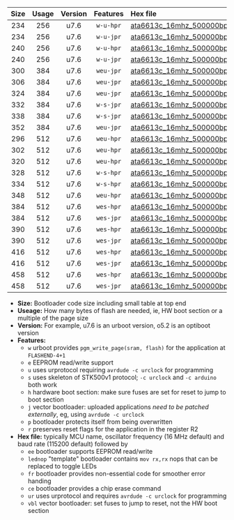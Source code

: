 |Size|Usage|Version|Features|Hex file|
|:-:|:-:|:-:|:-:|:--|
|234|256|u7.6|`w-u-hpr`|[ata6613c_16mhz_500000bps_ur.hex](https://raw.githubusercontent.com/stefanrueger/urboot/main/ata6613c_16mhz_500000bps_ur.hex)|
|234|256|u7.6|`w-u-jpr`|[ata6613c_16mhz_500000bps_ur_vbl.hex](https://raw.githubusercontent.com/stefanrueger/urboot/main/ata6613c_16mhz_500000bps_ur_vbl.hex)|
|240|256|u7.6|`w-u-hpr`|[ata6613c_16mhz_500000bps_lednop_ur.hex](https://raw.githubusercontent.com/stefanrueger/urboot/main/ata6613c_16mhz_500000bps_lednop_ur.hex)|
|240|256|u7.6|`w-u-jpr`|[ata6613c_16mhz_500000bps_lednop_ur_vbl.hex](https://raw.githubusercontent.com/stefanrueger/urboot/main/ata6613c_16mhz_500000bps_lednop_ur_vbl.hex)|
|300|384|u7.6|`weu-jpr`|[ata6613c_16mhz_500000bps_ee_ur_vbl.hex](https://raw.githubusercontent.com/stefanrueger/urboot/main/ata6613c_16mhz_500000bps_ee_ur_vbl.hex)|
|306|384|u7.6|`weu-jpr`|[ata6613c_16mhz_500000bps_ee_lednop_ur_vbl.hex](https://raw.githubusercontent.com/stefanrueger/urboot/main/ata6613c_16mhz_500000bps_ee_lednop_ur_vbl.hex)|
|324|384|u7.6|`weu-jpr`|[ata6613c_16mhz_500000bps_ee_lednop_fr_ur_vbl.hex](https://raw.githubusercontent.com/stefanrueger/urboot/main/ata6613c_16mhz_500000bps_ee_lednop_fr_ur_vbl.hex)|
|332|384|u7.6|`w-s-jpr`|[ata6613c_16mhz_500000bps_vbl.hex](https://raw.githubusercontent.com/stefanrueger/urboot/main/ata6613c_16mhz_500000bps_vbl.hex)|
|338|384|u7.6|`w-s-jpr`|[ata6613c_16mhz_500000bps_lednop_vbl.hex](https://raw.githubusercontent.com/stefanrueger/urboot/main/ata6613c_16mhz_500000bps_lednop_vbl.hex)|
|352|384|u7.6|`weu-jpr`|[ata6613c_16mhz_500000bps_ee_lednop_fr_ce_ur_vbl.hex](https://raw.githubusercontent.com/stefanrueger/urboot/main/ata6613c_16mhz_500000bps_ee_lednop_fr_ce_ur_vbl.hex)|
|296|512|u7.6|`weu-hpr`|[ata6613c_16mhz_500000bps_ee_ur.hex](https://raw.githubusercontent.com/stefanrueger/urboot/main/ata6613c_16mhz_500000bps_ee_ur.hex)|
|302|512|u7.6|`weu-hpr`|[ata6613c_16mhz_500000bps_ee_lednop_ur.hex](https://raw.githubusercontent.com/stefanrueger/urboot/main/ata6613c_16mhz_500000bps_ee_lednop_ur.hex)|
|320|512|u7.6|`weu-hpr`|[ata6613c_16mhz_500000bps_ee_lednop_fr_ur.hex](https://raw.githubusercontent.com/stefanrueger/urboot/main/ata6613c_16mhz_500000bps_ee_lednop_fr_ur.hex)|
|328|512|u7.6|`w-s-hpr`|[ata6613c_16mhz_500000bps.hex](https://raw.githubusercontent.com/stefanrueger/urboot/main/ata6613c_16mhz_500000bps.hex)|
|334|512|u7.6|`w-s-hpr`|[ata6613c_16mhz_500000bps_lednop.hex](https://raw.githubusercontent.com/stefanrueger/urboot/main/ata6613c_16mhz_500000bps_lednop.hex)|
|348|512|u7.6|`weu-hpr`|[ata6613c_16mhz_500000bps_ee_lednop_fr_ce_ur.hex](https://raw.githubusercontent.com/stefanrueger/urboot/main/ata6613c_16mhz_500000bps_ee_lednop_fr_ce_ur.hex)|
|384|512|u7.6|`wes-hpr`|[ata6613c_16mhz_500000bps_ee.hex](https://raw.githubusercontent.com/stefanrueger/urboot/main/ata6613c_16mhz_500000bps_ee.hex)|
|384|512|u7.6|`wes-jpr`|[ata6613c_16mhz_500000bps_ee_vbl.hex](https://raw.githubusercontent.com/stefanrueger/urboot/main/ata6613c_16mhz_500000bps_ee_vbl.hex)|
|390|512|u7.6|`wes-hpr`|[ata6613c_16mhz_500000bps_ee_lednop.hex](https://raw.githubusercontent.com/stefanrueger/urboot/main/ata6613c_16mhz_500000bps_ee_lednop.hex)|
|390|512|u7.6|`wes-jpr`|[ata6613c_16mhz_500000bps_ee_lednop_vbl.hex](https://raw.githubusercontent.com/stefanrueger/urboot/main/ata6613c_16mhz_500000bps_ee_lednop_vbl.hex)|
|416|512|u7.6|`wes-hpr`|[ata6613c_16mhz_500000bps_ee_lednop_fr.hex](https://raw.githubusercontent.com/stefanrueger/urboot/main/ata6613c_16mhz_500000bps_ee_lednop_fr.hex)|
|416|512|u7.6|`wes-jpr`|[ata6613c_16mhz_500000bps_ee_lednop_fr_vbl.hex](https://raw.githubusercontent.com/stefanrueger/urboot/main/ata6613c_16mhz_500000bps_ee_lednop_fr_vbl.hex)|
|458|512|u7.6|`wes-hpr`|[ata6613c_16mhz_500000bps_ee_lednop_fr_ce.hex](https://raw.githubusercontent.com/stefanrueger/urboot/main/ata6613c_16mhz_500000bps_ee_lednop_fr_ce.hex)|
|458|512|u7.6|`wes-jpr`|[ata6613c_16mhz_500000bps_ee_lednop_fr_ce_vbl.hex](https://raw.githubusercontent.com/stefanrueger/urboot/main/ata6613c_16mhz_500000bps_ee_lednop_fr_ce_vbl.hex)|

- **Size:** Bootloader code size including small table at top end
- **Useage:** How many bytes of flash are needed, ie, HW boot section or a multiple of the page size
- **Version:** For example, u7.6 is an urboot version, o5.2 is an optiboot version
- **Features:**
  + `w` urboot provides `pgm_write_page(sram, flash)` for the application at `FLASHEND-4+1`
  + `e` EEPROM read/write support
  + `u` uses urprotocol requiring `avrdude -c urclock` for programming
  + `s` uses skeleton of STK500v1 protocol; `-c urclock` and `-c arduino` both work
  + `h` hardware boot section: make sure fuses are set for reset to jump to boot section
  + `j` vector bootloader: uploaded applications *need to be patched externally*, eg, using `avrdude -c urclock`
  + `p` bootloader protects itself from being overwritten
  + `r` preserves reset flags for the application in the register R2
- **Hex file:** typically MCU name, oscillator frequency (16 MHz default) and baud rate (115200 default) followed by
  + `ee` bootloader supports EEPROM read/write
  + `lednop` "template" bootloader contains `mov rx,rx` nops that can be replaced to toggle LEDs
  + `fr` bootloader provides non-essential code for smoother error handing
  + `ce` bootloader provides a chip erase command
  + `ur` uses urprotocol and requires `avrdude -c urclock` for programming
  + `vbl` vector bootloader: set fuses to jump to reset, not the HW boot section
